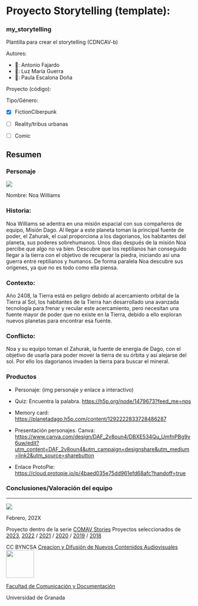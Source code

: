 
# Proyecto Storytelling (template): 
### my_storytelling
Plantilla para crear el storytelling (CDNCAV-b)

Autores:  
<!---
Incluir lista de personas del grupo 
Se puede añadir enlace a página personal de github o lo que se quiera...(optativo)
-->

- 🦝: Antonio Fajardo
- 🌙: Luz María Guerra
- 🐶: Paula Escalona Doña


Proyecto (código): 

Tipo/Género:  
- [x] FictionCiberpunk  
- [ ] Reality/tribus urbanas  
- [ ] Comic



## Resumen


### Personaje

![](https://github.com/AntonioFajardoMunoz/Dago/blob/main/Noa%20Williams.jpeg)

Nombre: Noa Williams


### Historia:
Noa Williams se adentra en una misión espacial con sus compañeros de equipo, Misión Dago. Al llegar a este planeta toman la principal fuente de poder, el Zahurak, el cual proporciona a los dagorianos, los habitantes del planeta, sus poderes sobrehumanos. Unos días después de la misión Noa percibe que algo no va bien. Descubre que los reptilianos han conseguido llegar a la tierra con el objetivo de recuperar la piedra, iniciando así una guerra entre reptilianos y humanos. De forma paralela Noa descubre sus orígenes, ya que no es todo como ella piensa. 


### Contexto: 
Año 2408, la Tierra está en peligro debido al acercamiento orbital de la Tierra al Sol, los habitantes de la Tierra han desarrollado una avanzada tecnología para frenar y recular este acercamiento, pero necesitan una fuente mayor de poder que no existe en la Tierra, debido a ello exploran nuevos planetas para encontrar esa fuente. 


### Conflicto: 
Noa y su equipo toman el Zahurak, la fuente de energía de Dago, con el objetivo de usarla para poder mover la tierra de su órbita y así alejarse del sol. Por ello los dagorianos invaden la tierra para buscar el mineral. 




### Productos

- Personaje: (img personaje y enlace a interactivo)

- Quiz: Encuentra la palabra. https://h5p.org/node/1479673?feed_me=nps
- Memory card: https://planetadago.h5p.com/content/1292222833728486287
- Presentación personajes. Canva: https://www.canva.com/design/DAF_2v8oun4/DBXE534Qu_UmfnPBg9v6uw/edit?utm_content=DAF_2v8oun4&utm_campaign=designshare&utm_medium=link2&utm_source=sharebutton

- Enlace ProtoPie: https://cloud.protopie.io/p/4baed035e75dd961efd68afc?handoff=true

### Conclusiones/Valoración del equipo

------
![](https://upload.wikimedia.org/wikipedia/commons/thumb/6/62/CC-BY-SA-Andere_Wikis_%28v%29.svg/200px-CC-BY-SA-Andere_Wikis_%28v%29.svg.png)




<!---
Lista completa de emojis de markDown - https://gist.github.com/rxaviers/7360908) 
-->



Febrero, 202X

Proyecto dentro de la serie [COMAV Stories](https://github.com/mgea/storytelling/blob/master/What_is_a_digital_storytelling.md) 
Proyectos seleccionados de [2023](https://github.com/mgea/storytelling/tree/master/2023), [2022](https://github.com/mgea/storytelling/blob/master/2022/readme.md) / [2021](https://github.com/mgea/storytelling/blob/master/2021/readme.md) / [2020](https://github.com/mgea/storytelling/blob/master/2020/readme.md)  / 
[2019](https://github.com/mgea/storytelling/blob/master/2019/readme.md) / [2018](https://github.com/mgea/storytelling/blob/master/2018/readme.md) 

CC BYNCSA  [Creacion y Difusión de Nuevos Contenidos Audiovisuales](http://utopolis.ugr.es/medialab)
<img src="https://mirrors.creativecommons.org/presskit/buttons/88x31/png/by-nc-sa.png"  width="75" > 

[Facultad de Comunicación y Documentación](http://fcd.ugr.es)

Universidad de Granada
